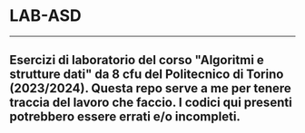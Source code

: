 # LAB-ASD

---------------------------------------------------------------------------------------------------
Esercizi di laboratorio del corso "Algoritmi e strutture dati" da 8 cfu del Politecnico di Torino (2023/2024).
Questa repo serve a me per tenere traccia del lavoro che faccio.
I codici qui presenti potrebbero essere errati e/o incompleti. 
----------------------------------------------------------------------------------------------------
